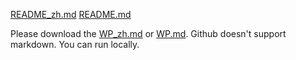 [README_zh.md](./README_zh.md) [README.md](./README.md)

Please download the [WP_zh.md](WP_zh.md) or [WP.md](WP.md). Github doesn't support markdown. You can run locally. 

